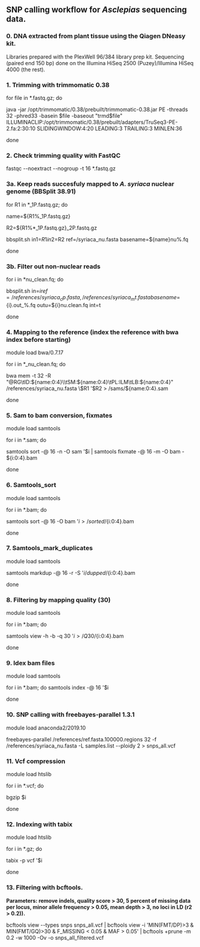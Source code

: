 ## SNP calling workflow for *Asclepias* sequencing data.

### 0. DNA extracted from plant tissue using the Qiagen DNeasy kit.
Libraries prepared with the PlexWell 96/384 library prep kit. Sequencing (paired end 150 bp) done on the Illumina HiSeq 2500 (Puzey)/Illumina HiSeq 4000 (the rest).

### 1. Trimming with trimmomatic 0.38
for file in *.fastq.gz; do

java -jar /opt/trimmomatic/0.38/prebuilt/trimmomatic-0.38.jar PE -threads 32 -phred33 -basein $file -baseout "trmd$file" ILLUMINACLIP:/opt/trimmomatic/0.38/prebuilt/adapters/TruSeq3-PE-2.fa:2:30:10 SLIDINGWINDOW:4:20 LEADING:3 TRAILING:3 MINLEN:36

done

### 2. Check trimming quality with FastQC
fastqc --noextract --nogroup -t 16 *.fastq.gz

### 3a. Keep reads succesfuly mapped to *A. syriaca* nuclear genome (BBSplit 38.91)
for R1 in \*_1P.fastq.gz; do

name=${R1%_1P.fastq.gz}

R2=${R1%*_1P.fastq.gz}_2P.fastq.gz

bbsplit.sh in1=$R1 in2=$R2 ref=/syriaca_nu.fasta basename=${name}nu%.fq

done

### 3b. Filter out non-nuclear reads
for i in \*nu_clean.fq; do

bbsplit.sh in=$i ref=/references/syriaca_cp.fasta,/references/syriaca_mt.fasta basename=${i}.out_%.fq outu=${i}nu.clean.fq int=t

done

### 4. Mapping to the reference (index the reference with bwa index before starting)
module load bwa/0.7.17

for i in *_nu_clean.fq; do

bwa mem -t 32 -R "@RG\\tID:${name:0:4}\\tSM:${name:0:4}\\tPL:ILM\\tLB:${name:0:4}" /references/syriaca_nu.fasta \$R1 '$R2 > /sams/${name:0:4}.sam

done

### 5. Sam to bam conversion, fixmates
module load samtools

for i in *.sam; do

samtools sort -@ 16 -n -O sam '$i | samtools fixmate -@ 16 -m -O bam - ${i:0:4}.bam

done

### 6. Samtools_sort
module load samtools

for i in *.bam; do

samtools sort -@ 16 -O bam '$i > /sorted/${i:0:4}.bam

done

### 7. Samtools_mark_duplicates
module load samtools

samtools markdup -@ 16 -r -S '$i /dupped/${i:0:4}.bam

done

### 8. Filtering by mapping quality (30)
module load samtools

for i in *.bam; do

samtools view -h -b -q 30 '$i > /Q30/${i:0:4}.bam

done

### 9. Idex bam files
module load samtools

for i in *.bam; do samtools index -@ 16 '$i

done

### 10. SNP calling with freebayes-parallel 1.3.1
module load anaconda2/2019.10

freebayes-parallel /references/ref.fasta.100000.regions 32 -f /references/syriaca_nu.fasta -L samples.list --ploidy 2 > snps_all.vcf

### 11. Vcf compression
module load htslib

for i in *.vcf; do

bgzip $i

done

### 12. Indexing with tabix
module load htslib

for i in *.gz; do

tabix -p vcf '$i

done

### 13. Filtering with bcftools.
**Parameters: remove indels, quality score > 30, 5 percent of missing data per locus, minor allele frequency > 0.05, mean depth > 3, no loci in LD (r2 > 0.2)).**

bcftools view --types snps snps_all.vcf | bcftools view -i 'MIN(FMT/DP)>3 & MIN(FMT/GQ)>30 & F_MISSING < 0.05 & MAF > 0.05' | bcftools +prune -m 0.2 -w 1000 -Ov -o snps_all_filtered.vcf
